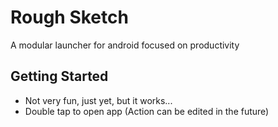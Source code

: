 # Rough Sketch

A modular launcher for android focused on productivity

## Getting Started
- Not very fun, just yet, but it works...
- Double tap to open app (Action can be edited in the future)